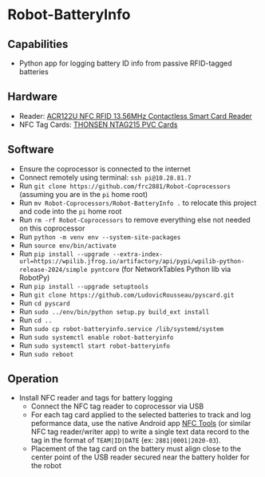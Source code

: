 # Robot-BatteryInfo

## Capabilities
* Python app for logging battery ID info from passive RFID-tagged batteries

## Hardware
* Reader: [ACR122U NFC RFID 13.56MHz Contactless Smart Card Reader](https://www.amazon.com/dp/B07FCLY4S9)
* NFC Tag Cards: [THONSEN NTAG215 PVC Cards](https://www.amazon.com/dp/B087P24Q8K)

## Software
* Ensure the coprocessor is connected to the internet
* Connect remotely using terminal: `ssh pi@10.28.81.7`
* Run `git clone https://github.com/frc2881/Robot-Coprocessors` (assuming you are in the `pi` home root)
* Run `mv Robot-Coprocessors/Robot-BatteryInfo .` to relocate this project and code into the `pi` home root
* Run `rm -rf Robot-Coprocessors` to remove everything else not needed on this coprocessor
* Run `python -m venv env --system-site-packages`
* Run `source env/bin/activate`
* Run `pip install --upgrade --extra-index-url=https://wpilib.jfrog.io/artifactory/api/pypi/wpilib-python-release-2024/simple pyntcore` (for NetworkTables Python lib via RobotPy)
* Run `pip install --upgrade setuptools`
* Run `git clone https://github.com/LudovicRousseau/pyscard.git`
* Run `cd pyscard`
* Run `sudo ../env/bin/python setup.py build_ext install`
* Run `cd ..`
* Run `sudo cp robot-batteryinfo.service /lib/systemd/system`
* Run `sudo systemctl enable robot-batteryinfo`
* Run `sudo systemctl start robot-batteryinfo`
* Run `sudo reboot` 

## Operation
* Install NFC reader and tags for battery logging
  * Connect the NFC tag reader to coprocessor via USB
  * For each tag card applied to the selected batteries to track and log peformance data, use the native Android app [NFC Tools](https://play.google.com/store/apps/details?id=com.wakdev.wdnfc&gl=US) (or similar NFC tag reader/writer app) to write a single text data record to the tag in the format of `TEAM|ID|DATE` (ex: `2881|0001|2020-03`). 
  * Placement of the tag card on the battery must align close to the center point of the USB reader secured near the battery holder for the robot

